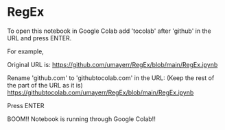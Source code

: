 # RegEx

To open this notebook in Google Colab add 'tocolab' after 'github' in the URL
and press ENTER.

For example,

Original URL is:
https://github.com/umayerr/RegEx/blob/main/RegEx.ipynb

Rename 'github.com' to 'githubtocolab.com' in the URL:
(Keep the rest of the part of the URL as it is)
https://githubtocolab.com/umayerr/RegEx/blob/main/RegEx.ipynb

Press ENTER

BOOM!! Notebook is running through Google Colab!!
